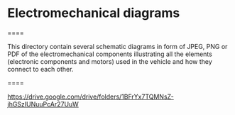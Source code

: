 # Electromechanical diagrams
====

This directory contain several schematic diagrams in form of JPEG, PNG or PDF of the electromechanical components illustrating all the elements (electronic components and motors) used in the vehicle and how they connect to each other.

====

https://drive.google.com/drive/folders/1BFrYx7TQMNsZ-jhGSzIUNuuPcAr27UuW
